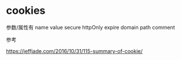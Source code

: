 # cookies

参数/属性有 name value secure httpOnly expire domain path comment

参考

<https://jeffjade.com/2016/10/31/115-summary-of-cookie/>